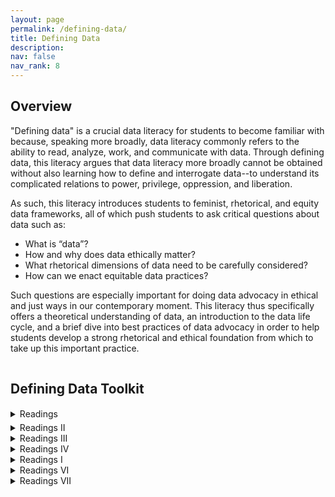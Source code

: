 ```yaml
---
layout: page
permalink: /defining-data/
title: Defining Data
description: 
nav: false
nav_rank: 8
---
```


## Overview

"Defining data" is a crucial data literacy for students to become familiar with because, speaking more broadly, data literacy commonly refers to the ability to read, analyze, work, and communicate with data. Through defining data, this literacy argues that data literacy more broadly cannot be obtained without also learning how to define and interrogate data--to understand its complicated relations to power, privilege, oppression, and liberation. 

As such, this literacy introduces students to feminist, rhetorical, and equity data frameworks, all of which push students to ask critical questions about data such as: 
- What is “data”?
- How and why does data ethically matter?
- What rhetorical dimensions of data need to be carefully considered?
- How can we enact equitable data practices?

Such questions are especially important for doing data advocacy in ethical and just ways in our contemporary moment. This literacy thus specifically offers a theoretical understanding of data, an introduction to the data life cycle, and a brief dive into best practices of data advocacy in order to help students develop a strong rhetorical and ethical foundation from which to take up this important practice. 

<div style="height:1px;font-size:1px;">&nbsp;</div>

## Defining Data Toolkit

<div style="height:1px;font-size:1px;">&nbsp;</div>

<!--This section filters by "Reading" and "Defining Data" -->

<details>
<summary> Readings</summary>

{% assign cards = site.cards | where: "group", "Reading" | where: "topic", "Defining Data" | sort: "title" %}

{% for card in cards %}

<p>
    <div class="card {% if card.inline == false %}hoverable{% endif %}">
        <div class="row no-gutters">
            <div class="team">
                <div class="card-body">
                    {% if card.inline == false %}<a href="{{ card.url | relative_url }}">{% endif %}
                    <h5 class="card-title">{{ card.profile.name }}</h5></a>
                    {% if card.inline == false %}<a href="{{ card.url | relative_url }}">{% endif %}
			    <p class="card-text">{{ card.teaser }}</p>
                    {% if card.inline == false %}</a>{% endif %}
                    <p class="card-text">
			<div style="height:1px;font-size:1px;">&nbsp;</div>
			{% if card.profile.author %}<small class="test-muted"><i class="fas fa-user-pen"></i>  Author: {{ card.profile.author | replace: '<br />', ', ' }} </small><br>{% endif %}
			{% if card.profile.source %}<small class="test-muted"><i class="fas fa-link"></i>  Source: <a href="{{ card.profile.source }}">{{ card.profile.source | replace: '<br />', ', ' }}</a> </small><br>{% endif %} 
			<small class="test-muted"><i class="fas fa-square-poll-vertical"></i>  Data Literacy: {{ card.profile.domain | replace: '<br />', ', ' }} <br> &nbsp;&nbsp;&nbsp;&nbsp;&nbsp; Literacy Subdomain: {{ card.profile.subdomain | replace: '<br />', ', ' }} </small> <br>
			<small class="test-muted"><i class="fas fa-table-columns"></i>  Resource Type: {{ card.profile.group | replace: '<br />', ', ' }} </small>
                    </p>
                </div>
            </div>
        </div>
    </div>
</p>

{% endfor %}

<br>

</details>

<div style="height:5px;font-size:1px;">&nbsp;</div>

<details>
<summary> Readings II </summary>

{% assign cards = site.cards | where: "group", "Reading" | where: "topic", "Defining Data" | sort: "title" %}

{% for card in cards %}

<p>
    <div class="card {% if card.inline == false %}hoverable{% endif %}">
        <div class="row no-gutters">
            <div class="team">
		    <div class="card-body">
			    {% if card.inline == false %}<a href="{{ card.url | relative_url }}">{% endif %}
				    <h5 class="card-title">{{ card.profile.name }}</h5></a>
			    {% if card.inline == false %}<a href="{{ card.url | relative_url }}">{% endif %}
				    <p class="card-text">{{ card.teaser }}</p></a>
			    <p class="card-text">
			    <div style="height:1px;font-size:1px;">&nbsp;</div>
			    {% if card.profile.author %}<small class="test-muted"><i class="fas fa-user-pen"></i>  Author: {{ card.profile.author | replace: '<br />', ', ' }} </small><br>{% endif %}
			    {% if card.profile.source %}<small class="test-muted"><i class="fas fa-link"></i>  Source: <a href="{{ card.profile.source }}">{{ card.profile.source | replace: '<br />', ', ' }}</a> </small><br>{% endif %} 
			    <small class="test-muted"><i class="fas fa-square-poll-vertical"></i>  Data Literacy: {{ card.profile.domain | replace: '<br />', ', ' }} <br> &nbsp;&nbsp;&nbsp;&nbsp;&nbsp; Literacy Subdomain: {{ card.profile.subdomain | replace: '<br />', ', ' }} <br></small>
			    <small class="test-muted"><i class="fas fa-table-columns"></i>  Resource Type: {{ card.profile.group | replace: '<br />', ', ' }} </small>
                    </p>
                </div>
            </div>
        </div>
    </div>
</p>

{% endfor %}

<br>

</details>

<details>
<summary> Readings III </summary>

{% assign cards = site.cards | where: "group", "Reading" | where: "topic", "Defining Data" | sort: "title" %}

{% for card in cards %}

<p>
    <div class="card {% if card.inline == false %}hoverable{% endif %}">
        <div class="row no-gutters">
            <div class="team">
		    <div class="card-body">
			    {% if card.inline == false %}<a href="{{ card.url | relative_url }}">{% endif %}
				    <h5 class="card-title">{{ card.profile.name }}</h5></a>
			    <p class="card-text">
				    <small class="test-muted"><i class="fas fa-table-columns"></i>  Resource Type: {{ card.profile.group | replace: '<br />', ', ' }} </small>
				    {% if card.profile.author %}<small class="test-muted"><i class="fas fa-user-pen"></i>  Author: {{ card.profile.author | replace: '<br />', ', ' }} </small><br>{% endif %}</p>
			    {% if card.inline == false %}<a href="{{ card.url | relative_url }}">{% endif %}
				    <p class="card-text">{{ card.teaser }}</p></a>
			    <p class="card-text">
			    <div style="height:1px;font-size:1px;">&nbsp;</div>
			    {% if card.profile.author %}<small class="test-muted"><i class="fas fa-user-pen"></i>  Author: {{ card.profile.author | replace: '<br />', ', ' }} </small><br>{% endif %}
			    {% if card.profile.source %}<small class="test-muted"><i class="fas fa-link"></i>  Source: <a href="{{ card.profile.source }}">{{ card.profile.source | replace: '<br />', ', ' }}</a> </small><br>{% endif %} 
			    <small class="test-muted"><i class="fas fa-square-poll-vertical"></i>  Data Literacy: {{ card.profile.domain | replace: '<br />', ', ' }} <br> &nbsp;&nbsp;&nbsp;&nbsp;&nbsp; Literacy Subdomain: {{ card.profile.subdomain | replace: '<br />', ', ' }} <br></small>
			    <small class="test-muted"><i class="fas fa-table-columns"></i>  Resource Type: {{ card.profile.group | replace: '<br />', ', ' }} </small>
                    </p>
                </div>
            </div>
        </div>
    </div>
</p>

{% endfor %}

<br>

</details>

<details>
<summary> Readings IV </summary>

{% assign cards = site.cards | where: "group", "Reading" | where: "topic", "Defining Data" | sort: "title" %}

{% for card in cards %}

<p>
    <div class="card {% if card.inline == false %}hoverable{% endif %}">
        <div class="row no-gutters">
            <div class="team">
		    <div class="card-body">
			    {% if card.inline == false %}<a href="{{ card.url | relative_url }}">{% endif %}
				    <h5 class="card-title">{{ card.profile.name }}</h5></a>
			    <p class="card-text">
			    <div style="height:1px;font-size:1px;">&nbsp;</div>
			    {% if card.profile.author %}<small class="test-muted"><i class="fas fa-user-pen"></i>  Author: {{ card.profile.author | replace: '<br />', ', ' }} </small><br>{% endif %}
			    {% if card.profile.source %}<small class="test-muted"><i class="fas fa-link"></i>  Source: <a href="{{ card.profile.source }}">{{ card.profile.source | replace: '<br />', ', ' }}</a> </small><br>{% endif %} 
			    <small class="test-muted"><i class="fas fa-square-poll-vertical"></i>  Data Literacy: {{ card.profile.domain | replace: '<br />', ', ' }} <br> &nbsp;&nbsp;&nbsp;&nbsp;&nbsp; Literacy Subdomain: {{ card.profile.subdomain | replace: '<br />', ', ' }} <br></small>
			    <small class="test-muted"><i class="fas fa-table-columns"></i>  Resource Type: {{ card.profile.group | replace: '<br />', ', ' }} </small></p>
			    {% if card.inline == false %}<a href="{{ card.url | relative_url }}">{% endif %}
				    <p class="card-text">{{ card.teaser }}</p></a>
			    <p class="card-text">
			    <div style="height:1px;font-size:1px;">&nbsp;</div>
			    {% if card.profile.author %}<small class="test-muted"><i class="fas fa-user-pen"></i>  Author: {{ card.profile.author | replace: '<br />', ', ' }} </small><br>{% endif %}
			    {% if card.profile.source %}<small class="test-muted"><i class="fas fa-link"></i>  Source: <a href="{{ card.profile.source }}">{{ card.profile.source | replace: '<br />', ', ' }}</a> </small><br>{% endif %} 
			    <small class="test-muted"><i class="fas fa-square-poll-vertical"></i>  Data Literacy: {{ card.profile.domain | replace: '<br />', ', ' }} <br> &nbsp;&nbsp;&nbsp;&nbsp;&nbsp; Literacy Subdomain: {{ card.profile.subdomain | replace: '<br />', ', ' }} <br></small>
			    <small class="test-muted"><i class="fas fa-table-columns"></i>  Resource Type: {{ card.profile.group | replace: '<br />', ', ' }} </small>
                    </p>
                </div>
            </div>
        </div>
    </div>
</p>

{% endfor %}

<br>

</details>

<details>
<summary> Readings I </summary>

{% assign cards = site.cards | where: "group", "Reading" | where: "topic", "Defining Data" | sort: "title" %}

{% for card in cards %}

<p>
    <div class="card {% if card.inline == false %}hoverable{% endif %}">
        <div class="row no-gutters">
            <div class="team">
		    <div class="card-body">
			    {% if card.inline == false %}<a href="{{ card.url | relative_url }}">{% endif %}
				    <h5 class="card-title">{{ card.profile.name }}</h5></a>
			    <p class="card-text"><div style="height:1px;font-size:1px;">&nbsp;</div>
			    <small class="test-muted"><i class="fas fa-table-columns"></i>  Resource Type: {{ card.profile.group | replace: '<br />', ', ' }} </small></p>
			    {% if card.profile.author %}<small class="test-muted"><i class="fas fa-user-pen"></i>  Author: {{ card.profile.author | replace: '<br />', ', ' }} </small><br>{% endif %}
			    {% if card.inline == false %}<a href="{{ card.url | relative_url }}">{% endif %}
				    <p class="card-text"><br>{{ card.teaser }}</p></a>
			    <p class="card-text">
			    <div style="height:1px;font-size:1px;">&nbsp;</div>
			    {% if card.profile.source %}<small class="test-muted"><i class="fas fa-link"></i>  Source: <a href="{{ card.profile.source }}">{{ card.profile.source | replace: '<br />', ', ' }}</a> </small><br>{% endif %} 
			    <small class="test-muted"><i class="fas fa-square-poll-vertical"></i>  Data Literacy: {{ card.profile.domain | replace: '<br />', ', ' }} <br> &nbsp;&nbsp;&nbsp;&nbsp; Literacy Subdomain: {{ card.profile.subdomain | replace: '<br />', ', ' }} <br></small>
                    </p>
                </div>
            </div>
        </div>
    </div>
</p>


{% endfor %}

<br>

</details>

<details>
<summary> Readings VI </summary>

{% assign cards = site.cards | where: "group", "Reading" | where: "topic", "Defining Data" | sort: "title" %}

{% for card in cards %}

<p>
    <div class="card {% if card.inline == false %}hoverable{% endif %}">
        <div class="row no-gutters">
            <div class="team">
		    <div class="card-body">
			    {% if card.inline == false %}<a href="{{ card.url | relative_url }}">{% endif %}
				    <h5 class="card-title">{{ card.profile.name }}</h5></a>
			    <p class="card-text"><div style="height:1px;font-size:1px;">&nbsp;</div>
			    <small class="test-muted"><i class="fas fa-table-columns"></i>  Resource Type: {{ card.profile.group | replace: '<br />', ', ' }} </small></p><br>{% if card.profile.author %}<small class="test-muted"><i class="fas fa-user-pen"></i>  Author: {{ card.profile.author | replace: '<br />', ', ' }} </small><br>{% endif %}
			    {% if card.inline == false %}<a href="{{ card.url | relative_url }}">{% endif %}
				    <p class="card-text"><br>{{ card.teaser }}</p></a>
			    <p class="card-text">
			    <div style="height:1px;font-size:1px;">&nbsp;</div>
			    {% if card.profile.source %}<small class="test-muted"><i class="fas fa-link"></i>  Source: <a href="{{ card.profile.source }}">{{ card.profile.source | replace: '<br />', ', ' }}</a> </small><br>{% endif %} 
			    <small class="test-muted"><i class="fas fa-square-poll-vertical"></i>  Data Literacy: {{ card.profile.domain | replace: '<br />', ', ' }} ▶︎ Word ► Literacy Subdomain: {{ card.profile.subdomain | replace: '<br />', ', ' }} <br></small>
                    </p>
                </div>
            </div>
        </div>
    </div>
</p>


{% endfor %}

<br>

</details>

<details>
<summary> Readings VII </summary>

{% assign cards = site.cards | where: "group", "Reading" | where: "topic", "Defining Data" | sort: "title" %}

{% for card in cards %}

<p>
    <div class="card {% if card.inline == false %}hoverable{% endif %}">
        <div class="row no-gutters">
            <div class="team">
		    <div class="card-body">
			    {% if card.inline == false %}<a href="{{ card.url | relative_url }}">{% endif %}
				    <h5 class="card-title">{{ card.profile.name }}</h5></a>
			    <p class="card-text"><div style="height:1px;font-size:1px;">&nbsp;</div>
			    {% if card.profile.author %}<small class="test-muted"><i class="fas fa-user-pen"></i>  Author: {{ card.profile.author | replace: '<br />', ', ' }} </small><br>{% endif %}</p>
			    {% if card.inline == false %}<a href="{{ card.url | relative_url }}">{% endif %}
				    <p class="card-text"><br>{{ card.teaser }}</p></a>
			    <p class="card-text">
			    <div style="height:1px;font-size:1px;">&nbsp;</div>
			    {% if card.profile.source %}<small class="test-muted"><i class="fas fa-link"></i>  Source: <a href="{{ card.profile.source }}">{{ card.profile.source | replace: '<br />', ', ' }}</a> </small><br>{% endif %} 
			    <small class="test-muted"><i class="fas fa-table-columns"></i>  Resource Type: {{ card.profile.group | replace: '<br />', ', ' }} </small><br>
			    <small class="test-muted"><i class="fas fa-square-poll-vertical"></i>  Data Literacy: {{ card.profile.domain | replace: '<br />', ', ' }} &nbsp;&nbsp;►&nbsp;&nbsp; Literacy Subdomain: {{ card.profile.subdomain | replace: '<br />', ', ' }} <br></small>
                    </p>
                </div>
            </div>
        </div>
    </div>
</p>


{% endfor %}

<br>

</details>
